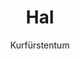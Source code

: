 ---
layout: home
title: Hal
subtitle: Kurfürstentum
hasinit:
  - Blühender Fjord
placetype: state
capital: Frelia
---